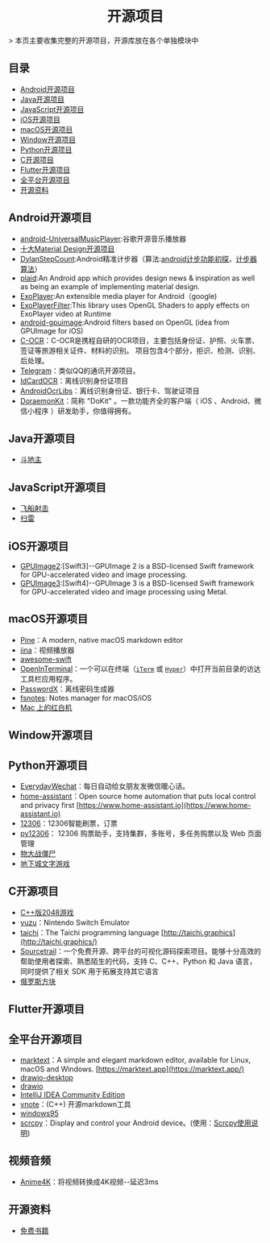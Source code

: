 <h1 align="center">开源项目</h1>
> 本页主要收集完整的开源项目，开源库放在各个单独模块中

## 目录

* [Android开源项目](#Android开源项目)
* [Java开源项目](#Java开源项目)
* [JavaScript开源项目](#JavaScript开源项目)
* [iOS开源项目](#iOS开源项目)
* [macOS开源项目](#macOS开源项目)
* [Window开源项目](#Window开源项目)
* [Python开源项目](#Python开源项目)
* [C开源项目](#C开源项目)
* [Flutter开源项目](#Flutter开源项目)
* [全平台开源项目](#全平台开源项目)
* [开源资料](#开源资料)

## Android开源项目

* [android-UniversalMusicPlayer](https://github.com/googlesamples/android-UniversalMusicPlayer):谷歌开源音乐播放器
* [十大Material Design开源项目](/Android/View/MaterialDesign.md)
* [DylanStepCount](https://github.com/linglongxin24/DylanStepCount):Android精准计步器（算法:[android计步功能初探](https://www.jianshu.com/p/5d57f7fd84fa)，[计步器算法](https://github.com/finnfu/stepcount/tree/master/demo%E4%BB%A5%E5%8F%8A%E7%AE%97%E6%B3%95%E6%96%87%E6%A1%A3)）
* [plaid](https://github.com/android/plaid):An Android app which provides design news & inspiration as well as being an example of implementing material design.
* [ExoPlayer](https://github.com/google/ExoPlayer):An extensible media player for Android（google)
* [ExoPlayerFilter](https://github.com/MasayukiSuda/ExoPlayerFilter):This library uses OpenGL Shaders to apply effects on ExoPlayer video at Runtime
* [android-gpuimage](https://github.com/cats-oss/android-gpuimage):Android filters based on OpenGL (idea from GPUImage for iOS)
* [C-OCR](https://github.com/ctripcorp/C-OCR)：C-OCR是携程自研的OCR项目，主要包括身份证、护照、火车票、签证等旅游相关证件、材料的识别。 项目包含4个部分，拒识、检测、识别、后处理。
* [Telegram](https://github.com/DrKLO/Telegram)：类似QQ的通讯开源项目。
* [IdCardOCR](https://github.com/XieZhiFa/IdCardOCR)：离线识别身份证项目
* [AndroidOcrLibs](https://github.com/fanqieVip/AndroidOcrLibs)：离线识别身份证、银行卡、驾驶证项目
* [DoraemonKit](https://github.com/didi/DoraemonKit)：简称 "DoKit" 。一款功能齐全的客户端（ iOS 、Android、微信小程序 ）研发助手，你值得拥有。

## Java开源项目
* [斗地主](https://github.com/ainilili/ratel)

## JavaScript开源项目
* [飞船射击](https://github.com/gd4Ark/star-battle)
* [扫雷](https://github.com/muan/emoji-minesweeper)

## iOS开源项目

* [GPUImage2](https://github.com/BradLarson/GPUImage2):[Swift3]--GPUImage 2 is a BSD-licensed Swift framework for GPU-accelerated video and image processing.
* [GPUImage3](https://github.com/BradLarson/GPUImage3):[Swift4]--GPUImage 3 is a BSD-licensed Swift framework for GPU-accelerated video and image processing using Metal.

## macOS开源项目

* [Pine](https://github.com/lukakerr/Pine)：A modern, native macOS markdown editor
* [iina](https://github.com/iina/iina)：视频播放器
* [awesome-swift](https://github.com/matteocrippa/awesome-swift)
* [OpenInTerminal](https://github.com/Ji4n1ng/OpenInTerminal)：一个可以在终端（[`iTerm`](https://www.iterm2.com/) 或 [`Hyper`](https://github.com/zeit/hyper)）中打开当前目录的访达工具栏应用程序。
* [PasswordX](https://github.com/TBXark/PasswordX)：离线密码生成器
* [fsnotes](https://github.com/glushchenko/fsnotes): Notes manager for macOS/iOS
* [Mac 上的红白机](https://github.com/OpenEmu/OpenEmu)

## Window开源项目

## Python开源项目

* [EverydayWechat](https://github.com/sfyc23/EverydayWechat)：每日自动给女朋友发微信暖心话。
* [home-assistant](https://github.com/home-assistant/home-assistant)：Open source home automation that puts local control and privacy first [https://www.home-assistant.io](https://www.home-assistant.io)
* [12306](https://github.com/testerSunshine/12306)：12306智能刷票，订票
* [py12306](https://github.com/pjialin/py12306)： 12306 购票助手，支持集群，多账号，多任务购票以及 Web 页面管理
* [物大战僵尸](https://github.com/marblexu/PythonPlantsVsZombies)
* [地下城文字游戏](https://github.com/AIDungeon/AIDungeon)

## C开源项目

* [C++版2048游戏](https://github.com/plibither8/2048.cpp)
* [yuzu](https://github.com/yuzu-emu/yuzu)：Nintendo Switch Emulator
* [taichi](https://github.com/yuanming-hu/taichi)：The Taichi programming language [http://taichi.graphics](http://taichi.graphics/)
* [Sourcetrail](https://github.com/CoatiSoftware/Sourcetrail)：一个免费开源、跨平台的可视化源码探索项目。能够十分高效的帮助使用者探索、熟悉陌生的代码，支持 C、C++、Python 和 Java 语言，同时提供了相关 SDK 用于拓展支持其它语言
* [俄罗斯方块](https://github.com/taylorconor/tinytetris)

## Flutter开源项目

## 全平台开源项目

* [marktext](https://github.com/marktext/marktext)：A simple and elegant markdown editor, available for Linux, macOS and Windows. [https://marktext.app](https://marktext.app/)
* [drawio-desktop](https://github.com/jgraph/drawio-desktop)
* [drawio](https://github.com/jgraph/drawio)
* [IntelliJ IDEA Community Edition](https://github.com/JetBrains/intellij-community)
* [vnote](https://github.com/tamlok/vnote)：(C++) 开源markdown工具
* [windows95](https://github.com/felixrieseberg/windows95)
* [scrcpy](https://github.com/Genymobile/scrcpy)：Display and control your Android device。(使用：[Scrcpy使用说明](Scrcpy.md))

## 视频音频

* [Anime4K](https://github.com/bloc97/Anime4K)：将视频转换成4K视频--延迟3ms



## 开源资料

* [免费书籍](https://github.com/ruanyf/free-books)